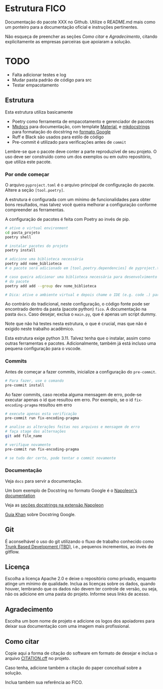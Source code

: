 # Estrutura FICO

Documentação do pacote XXX no Github.
Utilize o README.md mais como um ponteiro para a documentação oficial e instruções
pertinentes.

Não esqueça de preencher as seções *Como citar* e *Agradecimento*, citando
explicitamente as empresas parceiras que apoiaram a solução.

# TODO

- Falta adicionar testes e log
- Mudar pasta padrão de código para src
- Testar empacotamento

## Estrutura

Esta estrutura utiliza basicamente

- Poetry como ferramenta de empacotamento e gerenciador de pacotes
- [Mkdocs](https://www.mkdocs.org/) para documentação, com template
  [Material](https://squidfunk.github.io/mkdocs-material/setup/), e
  [mkdocstrings](https://mkdocstrings.github.io/) para formatação do docstring no
  [formato Google](https://google.github.io/styleguide/pyguide.html)
- Ruff e Black são usados para estilo de código
- Pre-commit é utilizado para verificações antes de `commit`

Lembre-se que o pacote deve conter a parte reproduzível de seu projeto. O uso deve ser
construído como um dos exemplos ou em outro repositório, que utiliza este pacote.
### Por onde começar

O arquivo `pyproject.toml` é o arquivo principal de configuração do pacote. Altere a
seção `[tool.poetry]`.

A estrutura é configurada com um mínimo de funcionalidades para obter bons resultados,
mas talvez você queira melhorar a configuração conforme compreender as ferramentas.

A configuração de pacotes é feita com Poetry ao invés de pip.

```bash
# ative o virtual environment
cd pasta_projeto
poetry shell

# instalar pacotes do projeto
poetry install

# adicione uma biblioteca necessária
poetry add nome_biblioteca
# o pacote será adicionado em [tool.poetry.dependencies] de pyproject.toml

# caso queira adicionar uma biblioteca necessária para desenvolvimento e não para uso
# do pacote
poetry add add --group dev nome_biblioteca

# Dica: ative o ambiente virtual e depois chame o IDE (e.g. code .) para o encontrar
```

Ao contrário do tradicional, neste configuração, o código fonte pode ser encontrado
dentro da pasta (pacote python) `fico`. A documentação na pasta `docs`. Caso desejar,
exclua o `main.py`, que é apenas um script dummy.

Note que não há testes nesta estrutura, o que é crucial, mas que não é exigido neste
trabalho acadêmico.

Esta estrutura exige python 3.11. Talvez tenha que o instalar, assim como outras
ferramentas e pacotes. Adicionalmente, também já está incluso uma pequena configuração
para o vscode.

### Commits

Antes de começar a fazer commits, inicialize a configuração do `pre-commit`.

```bash
# Para fazer, use o comando
pre-commit install
```

Ao fazer commits, caso receba alguma mensagem de erro, pode-se executar apenas o id que
resultou em erro.
Por exemplo, se o id `fix-encoding-pragma` resultou em erro

```bash
# execute apenas esta verificação
pre-commit run fix-encoding-pragma

# analise as alterações feitas nos arquivos e mensagem de erro
# faça stage das alternações
git add file_name

# verifique novamente
pre-commit run fix-encoding-pragma

# se tudo der certo, pode tentar o commit novamente
```

### Documentação

Veja `docs` para servir a documentação.

Um bom exemplo de Docstring no formato Google é o
[Napoleon's documentation](https://sphinxcontrib-napoleon.readthedocs.io/en/latest/example_google.html)

Veja as [seções docstrings na extensão Napoleon](https://www.sphinx-doc.org/en/master/usage/extensions/napoleon.html)

[Guia Khan](https://github.com/Khan/style-guides/blob/master/style/python.md#docstrings)
sobre Docstring Google.

## Git

É aconselhável o uso do git utilizando o fluxo de trabalho conhecido como [Trunk Based
Development (TBD)](https://cloud.google.com/architecture/devops/devops-tech-trunk-based-development),
i.e., pequenos incrementos, ao invés de gitflow.

## Licença

Escolha a licença Apache 2.0 e deixe o repositório como privado, enquanto atinge um
mínimo de qualidade. Inclua as licenças sobre os dados, quando houver, lembrando que
os dados não devem ter controle de versão, ou seja, não os adicione em uma pasta do
projeto. Informe seus links de acesso.

## Agradecimento

Escolha um bom nome de projeto e adicione os logos dos apoiadores para deixar sua
documentação com uma imagem mais profissional.

## Como citar

Copie aqui a forma de citação do software em formato de desejar e inclua o arquivo
[CITATION.cff](https://docs.github.com/en/repositories/managing-your-repositorys-settings-and-features/customizing-your-repository/about-citation-files) no projeto.

Caso tenha, adicione também a citação do paper conceitual sobre a solução.

Inclua também sua referência ao FICO.
